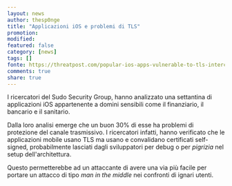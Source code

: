 ```yaml
---
layout: news
author: thesp0nge
title: "Applicazioni iOS e problemi di TLS"
promotion: 
modified: 
featured: false
category: [news]
tags: []
fonte: https://threatpost.com/popular-ios-apps-vulnerable-to-tls-interception-attacks/123610/
comments: true
share: true
---
```


I ricercatori del Sudo Security Group, hanno analizzato una settantina di
applicazioni iOS appartenente a domini sensibili come il finanziario, il
bancario e il sanitario.

Dalla loro analisi emerge che un buon 30% di esse ha problemi di protezione del
canale trasmissivo. I ricercatori infatti, hanno verificato che le applicazioni
mobile usano TLS ma usano e convalidano certificati self-signed, probabilmente
lasciati dagli sviluppatori per debug o per _pigrizia_ nel setup
dell'architettura.

Questo permetterebbe ad un attaccante di avere una via più facile per portare
un attacco di tipo _man in the middle_ nei confronti di ignari utenti.
